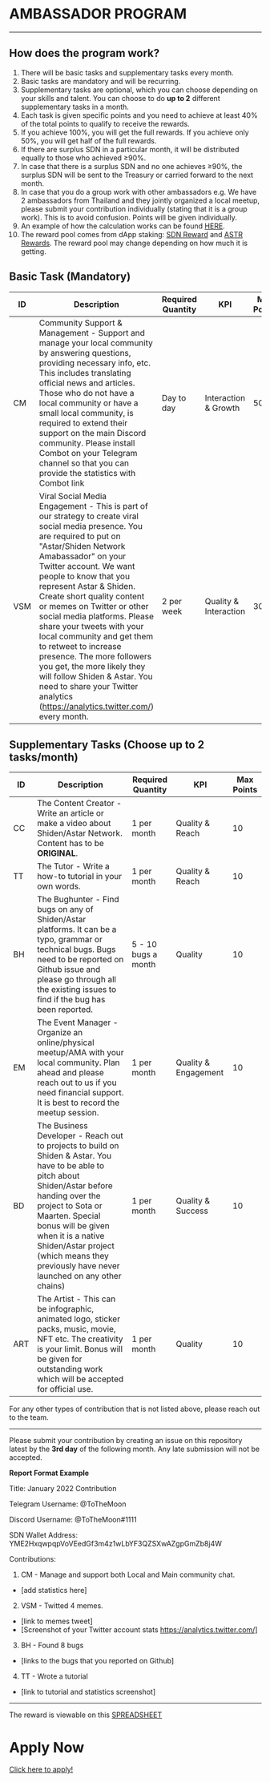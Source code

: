 # AMBASSADOR PROGRAM

---
## How does the program work?
1. There will be basic tasks and supplementary tasks every month.
2. Basic tasks are mandatory and will be recurring.
3. Supplementary tasks are optional, which you can choose depending on your skills and talent. You can choose to do **up to 2** different supplementary tasks in a month.
4. Each task is given specific points and you need to achieve at least 40% of the total points to qualify to receive the rewards.
5. If you achieve 100%, you will get the full rewards. If you achieve only 50%, you will get half of the full rewards.
6. If there are surplus SDN in a particular month, it will be distributed equally to those who achieved ≥90%.
7. In case that there is a surplus SDN and no one achieves ≥90%, the surplus SDN will be sent to the Treasury or carried forward to the next month.
8. In case that you do a group work with other ambassadors e.g. We have 2 ambassadors from Thailand and they jointly organized a local meetup, please submit your contribution individually (stating that it is a group work). This is to avoid confusion. Points will be given individually.
9. An example of how the calculation works can be found [HERE](https://docs.google.com/document/d/1m4a1B77nuPh7dxcKk2kVyPVt1l185m4C/edit?usp=sharing&ouid=115923092849552143416&rtpof=true&sd=true).
10. The reward pool comes from dApp staking: [SDN Reward](https://shiden.subscan.io/account/ZfEuzYHyfo5TZfAx9fsntdkx2W4gDFLPwUNeqSrJTpQJXDc?tab=reward) and [ASTR Rewards](https://astar.subscan.io/account/ZfEuzYHyfo5TZfAx9fsntdkx2W4gDFLPwUNeqSrJTpQJXDc). The reward pool may change depending on how much it is getting.

## Basic Task (Mandatory)
| ID | Description | Required Quantity | KPI | Max Points |
| --- | --- | --- | --- | --- |
| CM | Community Support & Management - Support and manage your local community by answering questions, providing necessary info, etc. This includes translating official news and articles. Those who do not have a local community or have a small local community, is required to extend their support on the main Discord community. Please install Combot on your Telegram channel so that you can provide the statistics with Combot link | Day to day | Interaction & Growth | 50 |
| VSM | Viral Social Media Engagement - This is part of our strategy to create viral social media presence. You are required to put on "Astar/Shiden Network Amabassador" on your Twitter account. We want people to know that you represent Astar & Shiden. Create short quality content or memes on Twitter or other social media platforms. Please share your tweets with your local community and get them to retweet to increase presence. The more followers you get, the more likely they will follow Shiden & Astar. You need to share your Twitter analytics (https://analytics.twitter.com/) every month.  | 2 per week | Quality & Interaction | 30 |

## Supplementary Tasks (Choose up to 2 tasks/month)
| ID | Description | Required Quantity | KPI | Max Points |
| --- | --- | --- | --- | --- |
| CC | The Content Creator - Write an article or make a video about Shiden/Astar Network. Content has to be **ORIGINAL**. | 1 per month | Quality & Reach | 10 |  
| TT | The Tutor - Write a how-to tutorial in your own words. | 1 per month | Quality & Reach | 10 |
| BH | The Bughunter - Find bugs on any of Shiden/Astar platforms. It can be a typo, grammar or technical bugs. Bugs need to be reported on Github issue and please go through all the existing issues to find if the bug has been reported. | 5 - 10  bugs a month | Quality | 10 |
| EM | The Event Manager - Organize an online/physical meetup/AMA with your local community. Plan ahead and please reach out to us if you need financial support. It is best to record the meetup session. | 1 per month | Quality & Engagement | 10 |
| BD | The Business Developer - Reach out to projects to build on Shiden & Astar. You have to be able to pitch about Shiden/Astar before handing over the project to Sota or Maarten. Special bonus will be given when it is a native Shiden/Astar project (which means they previously have never launched on any other chains) | 1 per month | Quality  & Success | 10 | 
| ART | The Artist - This can be infographic, animated logo, sticker packs, music, movie, NFT etc. The creativity is your limit. Bonus will be given for outstanding work which will be accepted for official use. | 1 per month | Quality | 10 | 

For any other types of contribution that is not listed above, please reach out to the team. 

---

Please submit your contribution by creating an issue on this repository latest by the **3rd day** of the following month. Any late submission will not be accepted.

**Report Format Example**

Title: January 2022 Contribution

Telegram Username: @ToTheMoon

Discord Username: @ToTheMoon#1111

SDN Wallet Address: YME2HxqwpqpVoVEedGf3m4z1wLbYF3QZSXwAZgpGmZb8j4W

Contributions:
1. CM - Manage and support both Local and Main community chat.
* [add statistics here]

2. VSM - Twitted 4 memes.
* [link to memes tweet]
* [Screenshot of your Twitter account stats https://analytics.twitter.com/]

3. BH - Found 8 bugs
* [links to the bugs that you reported on Github]

4. TT - Wrote a tutorial
* [link to tutorial and statistics screenshot]

---
The reward is viewable on this [SPREADSHEET](https://docs.google.com/spreadsheets/d/1PNAzXBPpj-iwT3-9agzb4zg9VVYs49JT/edit?usp=sharing&ouid=115923092849552143416&rtpof=true&sd=true)

# Apply Now
[Click here to apply!](https://forms.gle/pr9ehzrh9Y7N3ULB6)
